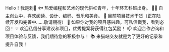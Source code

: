 Hello！我是刺🌵
🐟 热爱编程和艺术的现代斜杠青年，十年环艺科班出身。
👨‍💻 自主创业中，喜欢阅读、设计、编码、音乐和美食。
🌱 目前项目技术干货（正在陆续开发和完善中……敬请期待）
🏡 如果你对我的项目感兴趣，可私信戳我，看到必回！
💡 欢迎私信分享建议和项目，优秀提案将获得红包奖励！
📫 欢迎合作咨询和项目体验与反馈，我们期待您的积极参与！
📚 来猫站交友就是为了更好的记录和提升自我！
